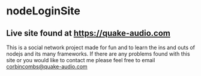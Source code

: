 # nodeLoginSite
## Live site found at https://quake-audio.com
This is a social network project made for fun and to learn the ins and outs of nodejs and its many frameworks.
If there are any problems found with this site or you would like to contact me please feel free to email corbincombs@quake-audio.com
